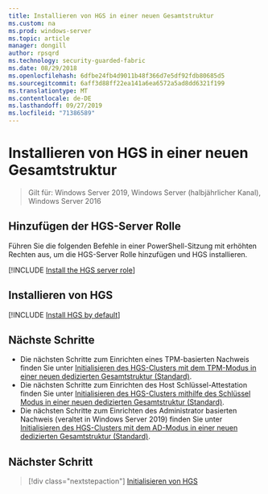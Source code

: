 ```yaml
---
title: Installieren von HGS in einer neuen Gesamtstruktur
ms.custom: na
ms.prod: windows-server
ms.topic: article
manager: dongill
author: rpsqrd
ms.technology: security-guarded-fabric
ms.date: 08/29/2018
ms.openlocfilehash: 6dfbe24fb4d9011b48f366d7e5df92fdb80685d5
ms.sourcegitcommit: 6aff3d88ff22ea141a6ea6572a5ad8dd6321f199
ms.translationtype: MT
ms.contentlocale: de-DE
ms.lasthandoff: 09/27/2019
ms.locfileid: "71386589"
---
```

# <a name="install-hgs-in-a-new-forest"></a>Installieren von HGS in einer neuen Gesamtstruktur 

>Gilt für: Windows Server 2019, Windows Server (halbjährlicher Kanal), Windows Server 2016

## <a name="add-the-hgs-server-role"></a>Hinzufügen der HGS-Server Rolle

Führen Sie die folgenden Befehle in einer PowerShell-Sitzung mit erhöhten Rechten aus, um die HGS-Server Rolle hinzufügen und HGS installieren.

[!INCLUDE [Install the HGS server role](../../../includes/guarded-fabric-install-hgs-server-role.md)] 

## <a name="install-hgs"></a>Installieren von HGS 

[!INCLUDE [Install HGS by default](../../../includes/install-hgs-default.md)] 

## <a name="next-steps"></a>Nächste Schritte

- Die nächsten Schritte zum Einrichten eines TPM-basierten Nachweis finden Sie unter [Initialisieren des HGS-Clusters mit dem TPM-Modus in einer neuen dedizierten Gesamtstruktur (Standard)](guarded-fabric-initialize-hgs-tpm-mode-default.md).
- Die nächsten Schritte zum Einrichten des Host Schlüssel-Attestation finden Sie unter [Initialisieren des HGS-Clusters mithilfe des Schlüssel Modus in einer neuen dedizierten Gesamtstruktur (Standard)](guarded-fabric-initialize-hgs-key-mode-default.md).
- Die nächsten Schritte zum Einrichten des Administrator basierten Nachweis (veraltet in Windows Server 2019) finden Sie unter [Initialisieren des HGS-Clusters mit dem AD-Modus in einer neuen dedizierten Gesamtstruktur (Standard)](guarded-fabric-initialize-hgs-ad-mode-default.md).

## <a name="next-step"></a>Nächster Schritt

> [!div class="nextstepaction"]
> [Initialisieren von HGS](guarded-fabric-initialize-hgs.md)


